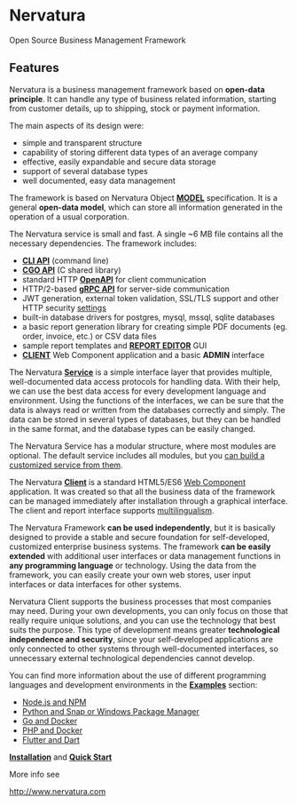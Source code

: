 Nervatura
=========

Open Source Business Management Framework

## Features

Nervatura is a business management framework based on **open-data principle**. It can handle any type of business related information, starting from customer details, up to shipping, stock or payment information.

The main aspects of its design were:

* simple and transparent structure
* capability of storing different data types of an average company
* effective, easily expandable and secure data storage
* support of several database types
* well documented, easy data management

The framework is based on Nervatura Object [**MODEL**](https://nervatura.github.io/nervatura/docs/model) specification. It is a general **open-data model**, which can store all information generated in the operation of a usual corporation.

The Nervatura service is small and fast. A single ~6 MB file contains all the necessary dependencies.
The framework includes:
- [**CLI API**](https://nervatura.github.io/nervatura/docs/service/cli#cli-api) (command line)
- [**CGO API**](https://nervatura.github.io/nervatura/docs/service/cli#cgo-api) (C shared library)
- standard HTTP [**OpenAPI**](https://nervatura.github.io/nervatura/docs/service/api) for client communication
- HTTP/2-based [**gRPC API**](https://nervatura.github.io/nervatura/docs/service/grpc) for server-side communication
- JWT generation, external token validation, SSL/TLS support and other HTTP security [settings](https://github.com/nervatura/nervatura-service/blob/master/.env.example)
- built-in database drivers for postgres, mysql, mssql, sqlite databases
- a basic report generation library for creating simple PDF documents (eg. order, invoice, etc.) 
or CSV data files
- sample report templates and [**REPORT EDITOR**](https://nervatura.github.io/nervatura/docs/client/program/editor) GUI
- [**CLIENT**](https://nervatura.github.io/nervatura/docs/client) Web Component application and a basic **ADMIN** interface

The Nervatura [**Service**](https://nervatura.github.io/nervatura/docs/service) is a simple interface layer that provides multiple, well-documented data access protocols for handling data. With their help, we can use the best data access for every development language and environment. Using the functions of the interfaces, we can be sure that the data is always read or written from the databases correctly and simply. The data can be stored in several types of databases, but they can be handled in the same format, and the database types can be easily changed.

The Nervatura Service has a modular structure, where most modules are optional. The default service includes all modules, but you [can build a customized service from them](https://nervatura.github.io/nervatura/docs/install/#other-platforms-and-custom-build).

The Nervatura [**Client**](https://nervatura.github.io/nervatura/docs/client) is a standard HTML5/ES6 [Web Component](https://developer.mozilla.org/en-US/docs/Web/Web_Components) application. It was created so that all the business data of the framework can be managed immediately after installation through a graphical interface. The client and report interface supports [multilingualism](https://nervatura.github.io/nervatura/docs/start/customization#customize-the-appearance).

The Nervatura Framework **can be used independently**, but it is basically designed to provide a stable and secure foundation for self-developed, customized enterprise business systems. The framework **can be easily extended** with additional user interfaces or data management functions in **any programming language** or technology. Using the data from the framework, you can easily create your own web stores, user input interfaces or data interfaces for other systems. 

Nervatura Client supports the business processes that most companies may need. During your own developments, you can only focus on those that really require unique solutions, and you can use the technology that best suits the purpose. This type of development means greater **technological independence and security**, since your self-developed applications are only connected to other systems through well-documented interfaces, so unnecessary external technological dependencies cannot develop.

You can find more information about the use of different programming languages and development environments in the [**Examples**](https://nervatura.github.io/nervatura/docs/start/examples) section:
- [Node.js and NPM](https://nervatura.github.io/nervatura/docs/start/examples/#nodejs)
- [Python and Snap or Windows Package Manager](https://nervatura.github.io/nervatura/docs/start/examples/#python)
- [Go and Docker](https://nervatura.github.io/nervatura/docs/start/examples/#go)
- [PHP and Docker](https://nervatura.github.io/nervatura/docs/start/examples/#php)
- [Flutter and Dart](https://nervatura.github.io/nervatura/docs/start/examples/#flutter-and-dart)

[**Installation**](https://nervatura.github.io/nervatura/docs/install) and [**Quick Start**](https://nervatura.github.io/nervatura/docs/start)

More info see 

http://www.nervatura.com
